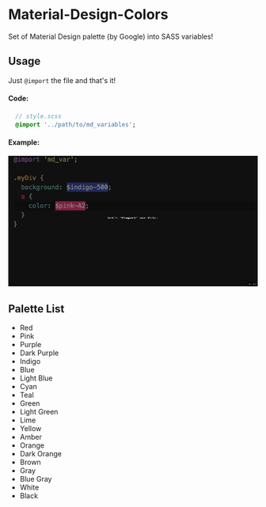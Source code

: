 # Material-Design-Colors
Set of Material Design palette (by Google) into SASS variables!
## Usage

Just `@import` the file and that's it!

#### Code:
```sass
  // style.scss
  @import '../path/to/md_variables';

```


#### Example:
<p align="center">
  <img src="res/instructions.gif" />
</p>

## Palette List
* Red
* Pink
* Purple
* Dark Purple
* Indigo
* Blue
* Light Blue
* Cyan
* Teal
* Green
* Light Green
* Lime
* Yellow
* Amber
* Orange
* Dark Orange
* Brown
* Gray
* Blue Gray
* White
* Black
